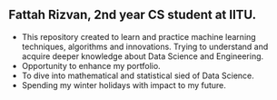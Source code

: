 ## Fattah Rizvan, 2nd year CS student at IITU. 

* This repository created to learn and practice machine learning techniques, algorithms and innovations. Trying to understand and acquire deeper knowledge about Data Science and Engineering.
* Opportunity to enhance my portfolio.
* To dive into mathematical and statistical sied of Data Science.
* Spending my winter holidays with impact to my future.
